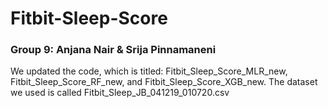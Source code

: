 # Fitbit-Sleep-Score
### Group 9: Anjana Nair & Srija Pinnamaneni
We updated the code, which is titled: Fitbit_Sleep_Score_MLR_new, Fitbit_Sleep_Score_RF_new, and Fitbit_Sleep_Score_XGB_new. The dataset we used is called Fitbit_Sleep_JB_041219_010720.csv
